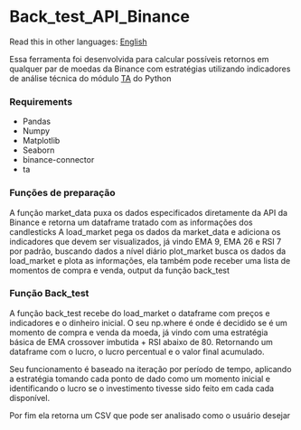 # Back_test_API_Binance

Read this in other languages: [English](https://github.com/Kalienel/back_test_API_Binance/blob/main/README.en.md)

Essa ferramenta foi desenvolvida para calcular possíveis retornos em qualquer par de moedas da Binance com estratégias utilizando indicadores de análise técnica do módulo [TA](https://technical-analysis-library-in-python.readthedocs.io/en/latest/)  do Python

### Requirements
- Pandas
- Numpy
- Matplotlib
- Seaborn
- binance-connector
- ta

### Funções de preparação

A função market_data puxa os dados especificados diretamente da API da Binance e retorna um dataframe tratado com as informações dos candlesticks
A load_market pega os dados da market_data e adiciona os indicadores que devem ser visualizados, já vindo EMA 9, EMA 26 e RSI 7 por padrão, buscando dados a nível diário
plot_market busca os dados da load_market e plota as informações, ela também pode receber uma lista de momentos de compra e venda, output da função back_test


### Função Back_test

A função back_test recebe do load_market o dataframe com preços e indicadores e o dinheiro inicial. O seu np.where é onde é decidido se é um momento de compra e venda da moeda, já vindo com uma estratégia básica de EMA crossover imbutida + RSI abaixo de 80. Retornando um dataframe com o lucro, o lucro percentual e o valor final acumulado.

Seu funcionamento é baseado na iteração por período de tempo, aplicando a estratégia tomando cada ponto de dado como um momento inicial e identificando o lucro se o investimento tivesse sido feito em cada cada disponível.

Por fim ela retorna um CSV que pode ser analisado como o usuário desejar

